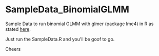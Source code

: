 # SampleData_BinomialGLMM

Sample Data to run binomial GLMM with glmer (package lme4) in R as stated [here](https://stackoverflow.com/questions/48491945/fitting-binomial-glmm-to-unbalanced-data-with-glmer-lme4-in-r-when-is-data-to).

Just run the SampleData.R and you'll be goof to go.

Cheers
